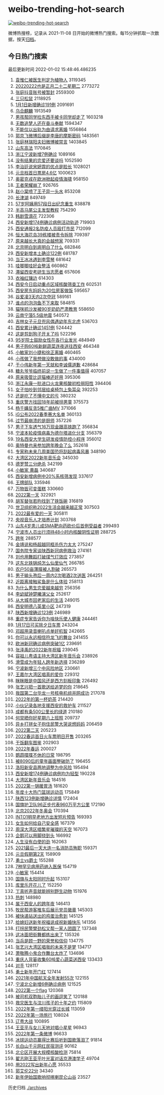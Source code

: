 # weibo-trending-hot-search

[![weibo-trending-hot-search](https://github.com/ameizi/weibo-trending-hot-search/actions/workflows/ci.yml/badge.svg)](https://github.com/ameizi/weibo-trending-hot-search/actions/workflows/ci.yml)

微博热搜榜，记录从 2021-11-08 日开始的微博热门搜索。每15分钟抓取一次数据，按天[归档](./archives)。

## 今日热门搜索

<!-- BEGIN --> 
最后更新时间 2022-01-02 15:48:46.486235 
1. [袁惟仁被医生判定为植物人](https://s.weibo.com/weibo?q=%23%E8%A2%81%E6%83%9F%E4%BB%81%E8%A2%AB%E5%8C%BB%E7%94%9F%E5%88%A4%E5%AE%9A%E4%B8%BA%E6%A4%8D%E7%89%A9%E4%BA%BA%23&Refer=top) 3119345
1. [20220222也是正月二十二星期二](https://s.weibo.com/weibo?q=%2320220222%E4%B9%9F%E6%98%AF%E6%AD%A3%E6%9C%88%E4%BA%8C%E5%8D%81%E4%BA%8C%E6%98%9F%E6%9C%9F%E4%BA%8C%23&Refer=top) 2773272
1. [张庭抖音账号被暂封](https://s.weibo.com/weibo?q=%23%E5%BC%A0%E5%BA%AD%E6%8A%96%E9%9F%B3%E8%B4%A6%E5%8F%B7%E8%A2%AB%E6%9A%82%E5%B0%81%23&Refer=top) 2559300
1. [三只松鼠](https://s.weibo.com/weibo?q=%23%E4%B8%89%E5%8F%AA%E6%9D%BE%E9%BC%A0%23&Refer=top) 2118925
1. [1月1日新增确诊191例](https://s.weibo.com/weibo?q=%231%E6%9C%881%E6%97%A5%E6%96%B0%E5%A2%9E%E7%A1%AE%E8%AF%8A191%E4%BE%8B%23&Refer=top) 2091691
1. [乌合麒麟](https://s.weibo.com/weibo?q=%E4%B9%8C%E5%90%88%E9%BA%92%E9%BA%9F&Refer=top) 1913549
1. [男孩帮同学捡东西手被卡同学却走了](https://s.weibo.com/weibo?q=%23%E7%94%B7%E5%AD%A9%E5%B8%AE%E5%90%8C%E5%AD%A6%E6%8D%A1%E4%B8%9C%E8%A5%BF%E6%89%8B%E8%A2%AB%E5%8D%A1%E5%90%8C%E5%AD%A6%E5%8D%B4%E8%B5%B0%E4%BA%86%23&Refer=top) 1603218
1. [无数追梦人还在奋斗奉献](https://s.weibo.com/weibo?q=%23%E6%97%A0%E6%95%B0%E8%BF%BD%E6%A2%A6%E4%BA%BA%E8%BF%98%E5%9C%A8%E5%A5%8B%E6%96%97%E5%A5%89%E7%8C%AE%23&Refer=top) 1594347
1. [不能仅以出轨为由请求离婚](https://s.weibo.com/weibo?q=%23%E4%B8%8D%E8%83%BD%E4%BB%85%E4%BB%A5%E5%87%BA%E8%BD%A8%E4%B8%BA%E7%94%B1%E8%AF%B7%E6%B1%82%E7%A6%BB%E5%A9%9A%23&Refer=top) 1556864
1. [郭京飞微博后缀是李唐的摩斯密码](https://s.weibo.com/weibo?q=%E9%83%AD%E4%BA%AC%E9%A3%9E%E5%BE%AE%E5%8D%9A%E5%90%8E%E7%BC%80%E6%98%AF%E6%9D%8E%E5%94%90%E7%9A%84%E6%91%A9%E6%96%AF%E5%AF%86%E7%A0%81&Refer=top) 1483561
1. [张庭林瑞阳夫妇微博被禁言](https://s.weibo.com/weibo?q=%23%E5%BC%A0%E5%BA%AD%E6%9E%97%E7%91%9E%E9%98%B3%E5%A4%AB%E5%A6%87%E5%BE%AE%E5%8D%9A%E8%A2%AB%E7%A6%81%E8%A8%80%23&Refer=top) 1403845
1. [山东高法](https://s.weibo.com/weibo?q=%E5%B1%B1%E4%B8%9C%E9%AB%98%E6%B3%95&Refer=top) 1170845
1. [浙江宁波新增7例确诊](https://s.weibo.com/weibo?q=%23%E6%B5%99%E6%B1%9F%E5%AE%81%E6%B3%A2%E6%96%B0%E5%A2%9E7%E4%BE%8B%E7%A1%AE%E8%AF%8A%23&Refer=top) 1089166
1. [没有结果的恋爱还要谈吗](https://s.weibo.com/weibo?q=%23%E6%B2%A1%E6%9C%89%E7%BB%93%E6%9E%9C%E7%9A%84%E6%81%8B%E7%88%B1%E8%BF%98%E8%A6%81%E8%B0%88%E5%90%97%23&Refer=top) 1052590
1. [李治廷说宋妍霏的优点是脸长](https://s.weibo.com/weibo?q=%23%E6%9D%8E%E6%B2%BB%E5%BB%B7%E8%AF%B4%E5%AE%8B%E5%A6%8D%E9%9C%8F%E7%9A%84%E4%BC%98%E7%82%B9%E6%98%AF%E8%84%B8%E9%95%BF%23&Refer=top) 1028021
1. [元旦档首日票房4.6亿](https://s.weibo.com/weibo?q=%23%E5%85%83%E6%97%A6%E6%A1%A3%E9%A6%96%E6%97%A5%E7%A5%A8%E6%88%BF4.6%E4%BA%BF%23&Refer=top) 1000623
1. [奥密克戎在欧洲掀起疫情海啸](https://s.weibo.com/weibo?q=%23%E5%A5%A5%E5%AF%86%E5%85%8B%E6%88%8E%E5%9C%A8%E6%AC%A7%E6%B4%B2%E6%8E%80%E8%B5%B7%E7%96%AB%E6%83%85%E6%B5%B7%E5%95%B8%23&Refer=top) 958150
1. [王者荣耀崩了](https://s.weibo.com/weibo?q=%23%E7%8E%8B%E8%80%85%E8%8D%A3%E8%80%80%E5%B4%A9%E4%BA%86%23&Refer=top) 926765
1. [赵小棠喷了王子异一头水](https://s.weibo.com/weibo?q=%23%E8%B5%B5%E5%B0%8F%E6%A3%A0%E5%96%B7%E4%BA%86%E7%8E%8B%E5%AD%90%E5%BC%82%E4%B8%80%E5%A4%B4%E6%B0%B4%23&Refer=top) 853208
1. [长津湖](https://s.weibo.com/weibo?q=%E9%95%BF%E6%B4%A5%E6%B9%96&Refer=top) 849749
1. [57岁阿姨用57段日出纪念重生](https://s.weibo.com/weibo?q=%2357%E5%B2%81%E9%98%BF%E5%A7%A8%E7%94%A857%E6%AE%B5%E6%97%A5%E5%87%BA%E7%BA%AA%E5%BF%B5%E9%87%8D%E7%94%9F%23&Refer=top) 838878
1. [半高马尾公主发型教程](https://s.weibo.com/weibo?q=%E5%8D%8A%E9%AB%98%E9%A9%AC%E5%B0%BE%E5%85%AC%E4%B8%BB%E5%8F%91%E5%9E%8B%E6%95%99%E7%A8%8B&Refer=top) 754290
1. [韩剧雪滴花](https://s.weibo.com/weibo?q=%E9%9F%A9%E5%89%A7%E9%9B%AA%E6%BB%B4%E8%8A%B1&Refer=top) 722306
1. [西安新增174例确诊病例活动轨迹](https://s.weibo.com/weibo?q=%23%E8%A5%BF%E5%AE%89%E6%96%B0%E5%A2%9E174%E4%BE%8B%E7%A1%AE%E8%AF%8A%E7%97%85%E4%BE%8B%E6%B4%BB%E5%8A%A8%E8%BD%A8%E8%BF%B9%23&Refer=top) 719903
1. [西安通报2名防疫人员殴打市民](https://s.weibo.com/weibo?q=%23%E8%A5%BF%E5%AE%89%E9%80%9A%E6%8A%A52%E5%90%8D%E9%98%B2%E7%96%AB%E4%BA%BA%E5%91%98%E6%AE%B4%E6%89%93%E5%B8%82%E6%B0%91%23&Refer=top) 712099
1. [恒大海花岛39栋楼被责令拆除](https://s.weibo.com/weibo?q=%E6%81%92%E5%A4%A7%E6%B5%B7%E8%8A%B1%E5%B2%9B39%E6%A0%8B%E6%A5%BC%E8%A2%AB%E8%B4%A3%E4%BB%A4%E6%8B%86%E9%99%A4&Refer=top) 709397
1. [原来越长大真的会越想家](https://s.weibo.com/weibo?q=%23%E5%8E%9F%E6%9D%A5%E8%B6%8A%E9%95%BF%E5%A4%A7%E7%9C%9F%E7%9A%84%E4%BC%9A%E8%B6%8A%E6%83%B3%E5%AE%B6%23&Refer=top) 709331
1. [北京明白到底明白了什么](https://s.weibo.com/weibo?q=%23%E5%8C%97%E4%BA%AC%E6%98%8E%E7%99%BD%E5%88%B0%E5%BA%95%E6%98%8E%E7%99%BD%E4%BA%86%E4%BB%80%E4%B9%88%23&Refer=top) 682846
1. [西安新增本土确诊122例](https://s.weibo.com/weibo?q=%23%E8%A5%BF%E5%AE%89%E6%96%B0%E5%A2%9E%E6%9C%AC%E5%9C%9F%E7%A1%AE%E8%AF%8A122%E4%BE%8B%23&Refer=top) 681787
1. [当王冰冰遇到李雪琴](https://s.weibo.com/weibo?q=%23%E5%BD%93%E7%8E%8B%E5%86%B0%E5%86%B0%E9%81%87%E5%88%B0%E6%9D%8E%E9%9B%AA%E7%90%B4%23&Refer=top) 681642
1. [哇唧唧哇好会整活](https://s.weibo.com/weibo?q=%23%E5%93%87%E5%94%A7%E5%94%A7%E5%93%87%E5%A5%BD%E4%BC%9A%E6%95%B4%E6%B4%BB%23&Refer=top) 660862
1. [滞留西安考研生当志愿者](https://s.weibo.com/weibo?q=%23%E6%BB%9E%E7%95%99%E8%A5%BF%E5%AE%89%E8%80%83%E7%A0%94%E7%94%9F%E5%BD%93%E5%BF%97%E6%84%BF%E8%80%85%23&Refer=top) 657606
1. [衣袖红镶边](https://s.weibo.com/weibo?q=%E8%A1%A3%E8%A2%96%E7%BA%A2%E9%95%B6%E8%BE%B9&Refer=top) 614303
1. [西安今日启动重点区域核酸筛查工作](https://s.weibo.com/weibo?q=%23%E8%A5%BF%E5%AE%89%E4%BB%8A%E6%97%A5%E5%90%AF%E5%8A%A8%E9%87%8D%E7%82%B9%E5%8C%BA%E5%9F%9F%E6%A0%B8%E9%85%B8%E7%AD%9B%E6%9F%A5%E5%B7%A5%E4%BD%9C%23&Refer=top) 602531
1. [西安房东妈妈为20位房客做饭](https://s.weibo.com/weibo?q=%23%E8%A5%BF%E5%AE%89%E6%88%BF%E4%B8%9C%E5%A6%88%E5%A6%88%E4%B8%BA20%E4%BD%8D%E6%88%BF%E5%AE%A2%E5%81%9A%E9%A5%AD%23&Refer=top) 595657
1. [谷爱凌3天内2次夺冠](https://s.weibo.com/weibo?q=%23%E8%B0%B7%E7%88%B1%E5%87%8C3%E5%A4%A9%E5%86%852%E6%AC%A1%E5%A4%BA%E5%86%A0%23&Refer=top) 589161
1. [谁点的泡泡鱼不下来取](https://s.weibo.com/weibo?q=%E8%B0%81%E7%82%B9%E7%9A%84%E6%B3%A1%E6%B3%A1%E9%B1%BC%E4%B8%8D%E4%B8%8B%E6%9D%A5%E5%8F%96&Refer=top) 584815
1. [猫咪抓沙发被90岁奶奶严肃教育](https://s.weibo.com/weibo?q=%23%E7%8C%AB%E5%92%AA%E6%8A%93%E6%B2%99%E5%8F%91%E8%A2%AB90%E5%B2%81%E5%A5%B6%E5%A5%B6%E4%B8%A5%E8%82%83%E6%95%99%E8%82%B2%23&Refer=top) 558650
1. [云南宁蒗5.5级地震](https://s.weibo.com/weibo?q=%23%E4%BA%91%E5%8D%97%E5%AE%81%E8%92%975.5%E7%BA%A7%E5%9C%B0%E9%9C%87%23&Refer=top) 540572
1. [吉林女子元旦兜风偶遇幼年东北虎](https://s.weibo.com/weibo?q=%23%E5%90%89%E6%9E%97%E5%A5%B3%E5%AD%90%E5%85%83%E6%97%A6%E5%85%9C%E9%A3%8E%E5%81%B6%E9%81%87%E5%B9%BC%E5%B9%B4%E4%B8%9C%E5%8C%97%E8%99%8E%23&Refer=top) 536703
1. [西安累计确诊1451例](https://s.weibo.com/weibo?q=%23%E8%A5%BF%E5%AE%89%E7%B4%AF%E8%AE%A1%E7%A1%AE%E8%AF%8A1451%E4%BE%8B%23&Refer=top) 524442
1. [这是剪到狗子开关了吗](https://s.weibo.com/weibo?q=%23%E8%BF%99%E6%98%AF%E5%89%AA%E5%88%B0%E7%8B%97%E5%AD%90%E5%BC%80%E5%85%B3%E4%BA%86%E5%90%97%23&Refer=top) 522296
1. [95岁院士鼓励女性在各行业发光](https://s.weibo.com/weibo?q=%2395%E5%B2%81%E9%99%A2%E5%A3%AB%E9%BC%93%E5%8A%B1%E5%A5%B3%E6%80%A7%E5%9C%A8%E5%90%84%E8%A1%8C%E4%B8%9A%E5%8F%91%E5%85%89%23&Refer=top) 484949
1. [男子购60吨新鲜蔬菜连夜送往西安](https://s.weibo.com/weibo?q=%23%E7%94%B7%E5%AD%90%E8%B4%AD60%E5%90%A8%E6%96%B0%E9%B2%9C%E8%94%AC%E8%8F%9C%E8%BF%9E%E5%A4%9C%E9%80%81%E5%BE%80%E8%A5%BF%E5%AE%89%23&Refer=top) 464348
1. [小敏家刘小捷和徐正离婚](https://s.weibo.com/weibo?q=%23%E5%B0%8F%E6%95%8F%E5%AE%B6%E5%88%98%E5%B0%8F%E6%8D%B7%E5%92%8C%E5%BE%90%E6%AD%A3%E7%A6%BB%E5%A9%9A%23&Refer=top) 460465
1. [小孩做了我想做没敢做的事](https://s.weibo.com/weibo?q=%23%E5%B0%8F%E5%AD%A9%E5%81%9A%E4%BA%86%E6%88%91%E6%83%B3%E5%81%9A%E6%B2%A1%E6%95%A2%E5%81%9A%E7%9A%84%E4%BA%8B%23&Refer=top) 434000
1. [于小伟新年第一天就和李诚儒道歉](https://s.weibo.com/weibo?q=%23%E4%BA%8E%E5%B0%8F%E4%BC%9F%E6%96%B0%E5%B9%B4%E7%AC%AC%E4%B8%80%E5%A4%A9%E5%B0%B1%E5%92%8C%E6%9D%8E%E8%AF%9A%E5%84%92%E9%81%93%E6%AD%89%23&Refer=top) 428684
1. [糖丸爷爷临终前说一生做了一件事值得](https://s.weibo.com/weibo?q=%23%E7%B3%96%E4%B8%B8%E7%88%B7%E7%88%B7%E4%B8%B4%E7%BB%88%E5%89%8D%E8%AF%B4%E4%B8%80%E7%94%9F%E5%81%9A%E4%BA%86%E4%B8%80%E4%BB%B6%E4%BA%8B%E5%80%BC%E5%BE%97%23&Refer=top) 407057
1. [原来吸管比逗猫棒还好用](https://s.weibo.com/weibo?q=%23%E5%8E%9F%E6%9D%A5%E5%90%B8%E7%AE%A1%E6%AF%94%E9%80%97%E7%8C%AB%E6%A3%92%E8%BF%98%E5%A5%BD%E7%94%A8%23&Refer=top) 395306
1. [浙江永康一批进口火龙果核酸初检弱阳性](https://s.weibo.com/weibo?q=%23%E6%B5%99%E6%B1%9F%E6%B0%B8%E5%BA%B7%E4%B8%80%E6%89%B9%E8%BF%9B%E5%8F%A3%E7%81%AB%E9%BE%99%E6%9E%9C%E6%A0%B8%E9%85%B8%E5%88%9D%E6%A3%80%E5%BC%B1%E9%98%B3%E6%80%A7%23&Refer=top) 394406
1. [女子怕吵到邻居给桌椅包上兔耳朵](https://s.weibo.com/weibo?q=%23%E5%A5%B3%E5%AD%90%E6%80%95%E5%90%B5%E5%88%B0%E9%82%BB%E5%B1%85%E7%BB%99%E6%A1%8C%E6%A4%85%E5%8C%85%E4%B8%8A%E5%85%94%E8%80%B3%E6%9C%B5%23&Refer=top) 392253
1. [还是吃了不懂中文的亏](https://s.weibo.com/weibo?q=%23%E8%BF%98%E6%98%AF%E5%90%83%E4%BA%86%E4%B8%8D%E6%87%82%E4%B8%AD%E6%96%87%E7%9A%84%E4%BA%8F%23&Refer=top) 380232
1. [重庆警方找回18年前被拐男童](https://s.weibo.com/weibo?q=%23%E9%87%8D%E5%BA%86%E8%AD%A6%E6%96%B9%E6%89%BE%E5%9B%9E18%E5%B9%B4%E5%89%8D%E8%A2%AB%E6%8B%90%E7%94%B7%E7%AB%A5%23&Refer=top) 375573
1. [杨千嬅反贪5推广曲MV](https://s.weibo.com/weibo?q=%23%E6%9D%A8%E5%8D%83%E5%AC%85%E5%8F%8D%E8%B4%AA5%E6%8E%A8%E5%B9%BF%E6%9B%B2MV%23&Refer=top) 371066
1. [iG公布2022春季赛大名单](https://s.weibo.com/weibo?q=%23iG%E5%85%AC%E5%B8%832022%E6%98%A5%E5%AD%A3%E8%B5%9B%E5%A4%A7%E5%90%8D%E5%8D%95%23&Refer=top) 360133
1. [过节最崩溃的是厨师](https://s.weibo.com/weibo?q=%23%E8%BF%87%E8%8A%82%E6%9C%80%E5%B4%A9%E6%BA%83%E7%9A%84%E6%98%AF%E5%8E%A8%E5%B8%88%23&Refer=top) 357226
1. [男子下车透气16万现金跟高铁跑了](https://s.weibo.com/weibo?q=%23%E7%94%B7%E5%AD%90%E4%B8%8B%E8%BD%A6%E9%80%8F%E6%B0%9416%E4%B8%87%E7%8E%B0%E9%87%91%E8%B7%9F%E9%AB%98%E9%93%81%E8%B7%91%E4%BA%86%23&Refer=top) 356834
1. [宁波本轮疫情病毒为德尔塔进化分支](https://s.weibo.com/weibo?q=%23%E5%AE%81%E6%B3%A2%E6%9C%AC%E8%BD%AE%E7%96%AB%E6%83%85%E7%97%85%E6%AF%92%E4%B8%BA%E5%BE%B7%E5%B0%94%E5%A1%94%E8%BF%9B%E5%8C%96%E5%88%86%E6%94%AF%23&Refer=top) 356379
1. [19名西安大学生研发疫情防控小程序](https://s.weibo.com/weibo?q=%2319%E5%90%8D%E8%A5%BF%E5%AE%89%E5%A4%A7%E5%AD%A6%E7%94%9F%E7%A0%94%E5%8F%91%E7%96%AB%E6%83%85%E9%98%B2%E6%8E%A7%E5%B0%8F%E7%A8%8B%E5%BA%8F%23&Refer=top) 356012
1. [奥特曼也来参加跨年晚会了么](https://s.weibo.com/weibo?q=%23%E5%A5%A5%E7%89%B9%E6%9B%BC%E4%B9%9F%E6%9D%A5%E5%8F%82%E5%8A%A0%E8%B7%A8%E5%B9%B4%E6%99%9A%E4%BC%9A%E4%BA%86%E4%B9%88%23&Refer=top) 352618
1. [专家称未来几周美国恐将刮起病毒风暴](https://s.weibo.com/weibo?q=%23%E4%B8%93%E5%AE%B6%E7%A7%B0%E6%9C%AA%E6%9D%A5%E5%87%A0%E5%91%A8%E7%BE%8E%E5%9B%BD%E6%81%90%E5%B0%86%E5%88%AE%E8%B5%B7%E7%97%85%E6%AF%92%E9%A3%8E%E6%9A%B4%23&Refer=top) 348190
1. [大湾区2022新年音乐会](https://s.weibo.com/weibo?q=%E5%A4%A7%E6%B9%BE%E5%8C%BA2022%E6%96%B0%E5%B9%B4%E9%9F%B3%E4%B9%90%E4%BC%9A&Refer=top) 345030
1. [德罗赞三分绝杀](https://s.weibo.com/weibo?q=%23%E5%BE%B7%E7%BD%97%E8%B5%9E%E4%B8%89%E5%88%86%E7%BB%9D%E6%9D%80%23&Refer=top) 342199
1. [小敏家 黄磊](https://s.weibo.com/weibo?q=%E5%B0%8F%E6%95%8F%E5%AE%B6%20%E9%BB%84%E7%A3%8A&Refer=top) 340687
1. [西安新增病例中20%系核筛发现](https://s.weibo.com/weibo?q=%23%E8%A5%BF%E5%AE%89%E6%96%B0%E5%A2%9E%E7%97%85%E4%BE%8B%E4%B8%AD20%25%E7%B3%BB%E6%A0%B8%E7%AD%9B%E5%8F%91%E7%8E%B0%23&Refer=top) 337617
1. [王牌部队](https://s.weibo.com/weibo?q=%E7%8E%8B%E7%89%8C%E9%83%A8%E9%98%9F&Refer=top) 335946
1. [万物皆可变蛋糕](https://s.weibo.com/weibo?q=%23%E4%B8%87%E7%89%A9%E7%9A%86%E5%8F%AF%E5%8F%98%E8%9B%8B%E7%B3%95%23&Refer=top) 330660
1. [2022第一天](https://s.weibo.com/weibo?q=%232022%E7%AC%AC%E4%B8%80%E5%A4%A9%23&Refer=top) 322921
1. [胡军替张若昀找到了铁饭碗](https://s.weibo.com/weibo?q=%23%E8%83%A1%E5%86%9B%E6%9B%BF%E5%BC%A0%E8%8B%A5%E6%98%80%E6%89%BE%E5%88%B0%E4%BA%86%E9%93%81%E9%A5%AD%E7%A2%97%23&Refer=top) 316819
1. [世卫组织称2022生活会越来越正常](https://s.weibo.com/weibo?q=%23%E4%B8%96%E5%8D%AB%E7%BB%84%E7%BB%87%E7%A7%B02022%E7%94%9F%E6%B4%BB%E4%BC%9A%E8%B6%8A%E6%9D%A5%E8%B6%8A%E6%AD%A3%E5%B8%B8%23&Refer=top) 307503
1. [2022最有爱的一天](https://s.weibo.com/weibo?q=%232022%E6%9C%80%E6%9C%89%E7%88%B1%E7%9A%84%E4%B8%80%E5%A4%A9%23&Refer=top) 305811
1. [央视音乐人才培养计划](https://s.weibo.com/weibo?q=%23%E5%A4%AE%E8%A7%86%E9%9F%B3%E4%B9%90%E4%BA%BA%E6%89%8D%E5%9F%B9%E5%85%BB%E8%AE%A1%E5%88%92%23&Refer=top) 303768
1. [山东4岁患儿成SMA靶向药砍价后首例受益者](https://s.weibo.com/weibo?q=%23%E5%B1%B1%E4%B8%9C4%E5%B2%81%E6%82%A3%E5%84%BF%E6%88%90SMA%E9%9D%B6%E5%90%91%E8%8D%AF%E7%A0%8D%E4%BB%B7%E5%90%8E%E9%A6%96%E4%BE%8B%E5%8F%97%E7%9B%8A%E8%80%85%23&Refer=top) 299493
1. [宁波市人员出行须持48小时内核酸阴性证明](https://s.weibo.com/weibo?q=%E5%AE%81%E6%B3%A2%E5%B8%82%E4%BA%BA%E5%91%98%E5%87%BA%E8%A1%8C%E9%A1%BB%E6%8C%8148%E5%B0%8F%E6%97%B6%E5%86%85%E6%A0%B8%E9%85%B8%E9%98%B4%E6%80%A7%E8%AF%81%E6%98%8E&Refer=top) 288725
1. [跨年](https://s.weibo.com/weibo?q=%E8%B7%A8%E5%B9%B4&Refer=top) 288577
1. [金靖说和杨超越同框杀伤力太大](https://s.weibo.com/weibo?q=%23%E9%87%91%E9%9D%96%E8%AF%B4%E5%92%8C%E6%9D%A8%E8%B6%85%E8%B6%8A%E5%90%8C%E6%A1%86%E6%9D%80%E4%BC%A4%E5%8A%9B%E5%A4%AA%E5%A4%A7%23&Refer=top) 275247
1. [国务院专家谈陕西新冠病例救治](https://s.weibo.com/weibo?q=%23%E5%9B%BD%E5%8A%A1%E9%99%A2%E4%B8%93%E5%AE%B6%E8%B0%88%E9%99%95%E8%A5%BF%E6%96%B0%E5%86%A0%E7%97%85%E4%BE%8B%E6%95%91%E6%B2%BB%23&Refer=top) 274161
1. [刘也用舞蹈打破煤气灯效应](https://s.weibo.com/weibo?q=%23%E5%88%98%E4%B9%9F%E7%94%A8%E8%88%9E%E8%B9%88%E6%89%93%E7%A0%B4%E7%85%A4%E6%B0%94%E7%81%AF%E6%95%88%E5%BA%94%23&Refer=top) 273857
1. [这东北铁锅炖怎么仙里仙气](https://s.weibo.com/weibo?q=%23%E8%BF%99%E4%B8%9C%E5%8C%97%E9%93%81%E9%94%85%E7%82%96%E6%80%8E%E4%B9%88%E4%BB%99%E9%87%8C%E4%BB%99%E6%B0%94%23&Refer=top) 266785
1. [农户50亩薄膜被人割破](https://s.weibo.com/weibo?q=%23%E5%86%9C%E6%88%B750%E4%BA%A9%E8%96%84%E8%86%9C%E8%A2%AB%E4%BA%BA%E5%89%B2%E7%A0%B4%23&Refer=top) 265573
1. [男子输头孢后一周内2次喝酒2次送医](https://s.weibo.com/weibo?q=%23%E7%94%B7%E5%AD%90%E8%BE%93%E5%A4%B4%E5%AD%A2%E5%90%8E%E4%B8%80%E5%91%A8%E5%86%852%E6%AC%A1%E5%96%9D%E9%85%922%E6%AC%A1%E9%80%81%E5%8C%BB%23&Refer=top) 264251
1. [近距离接触鲨鱼是什么体验](https://s.weibo.com/weibo?q=%23%E8%BF%91%E8%B7%9D%E7%A6%BB%E6%8E%A5%E8%A7%A6%E9%B2%A8%E9%B1%BC%E6%98%AF%E4%BB%80%E4%B9%88%E4%BD%93%E9%AA%8C%23&Refer=top) 258113
1. [为什么男生恋爱越来越穷](https://s.weibo.com/weibo?q=%23%E4%B8%BA%E4%BB%80%E4%B9%88%E7%94%B7%E7%94%9F%E6%81%8B%E7%88%B1%E8%B6%8A%E6%9D%A5%E8%B6%8A%E7%A9%B7%23&Refer=top) 256356
1. [李幼斌钟楚曦演父女](https://s.weibo.com/weibo?q=%23%E6%9D%8E%E5%B9%BC%E6%96%8C%E9%92%9F%E6%A5%9A%E6%9B%A6%E6%BC%94%E7%88%B6%E5%A5%B3%23&Refer=top) 252617
1. [从大城市回老家后的生活](https://s.weibo.com/weibo?q=%23%E4%BB%8E%E5%A4%A7%E5%9F%8E%E5%B8%82%E5%9B%9E%E8%80%81%E5%AE%B6%E5%90%8E%E7%9A%84%E7%94%9F%E6%B4%BB%23&Refer=top) 249015
1. [西安明德八英里小区](https://s.weibo.com/weibo?q=%E8%A5%BF%E5%AE%89%E6%98%8E%E5%BE%B7%E5%85%AB%E8%8B%B1%E9%87%8C%E5%B0%8F%E5%8C%BA&Refer=top) 247319
1. [陕西新增确诊123例](https://s.weibo.com/weibo?q=%23%E9%99%95%E8%A5%BF%E6%96%B0%E5%A2%9E%E7%A1%AE%E8%AF%8A123%E4%BE%8B%23&Refer=top) 246989
1. [重症专家告诉你为啥快乐使人健康](https://s.weibo.com/weibo?q=%23%E9%87%8D%E7%97%87%E4%B8%93%E5%AE%B6%E5%91%8A%E8%AF%89%E4%BD%A0%E4%B8%BA%E5%95%A5%E5%BF%AB%E4%B9%90%E4%BD%BF%E4%BA%BA%E5%81%A5%E5%BA%B7%23&Refer=top) 244461
1. [1月17日可买除夕日车票](https://s.weibo.com/weibo?q=%231%E6%9C%8817%E6%97%A5%E5%8F%AF%E4%B9%B0%E9%99%A4%E5%A4%95%E6%97%A5%E8%BD%A6%E7%A5%A8%23&Refer=top) 243204
1. [邓超用录音喇叭点单好机智](https://s.weibo.com/weibo?q=%23%E9%82%93%E8%B6%85%E7%94%A8%E5%BD%95%E9%9F%B3%E5%96%87%E5%8F%AD%E7%82%B9%E5%8D%95%E5%A5%BD%E6%9C%BA%E6%99%BA%23&Refer=top) 242665
1. [你可以永远相信符龙飞的舞台](https://s.weibo.com/weibo?q=%23%E4%BD%A0%E5%8F%AF%E4%BB%A5%E6%B0%B8%E8%BF%9C%E7%9B%B8%E4%BF%A1%E7%AC%A6%E9%BE%99%E9%A3%9E%E7%9A%84%E8%88%9E%E5%8F%B0%23&Refer=top) 241455
1. [欧洲新冠确诊病例突破1亿](https://s.weibo.com/weibo?q=%23%E6%AC%A7%E6%B4%B2%E6%96%B0%E5%86%A0%E7%A1%AE%E8%AF%8A%E7%97%85%E4%BE%8B%E7%AA%81%E7%A0%B41%E4%BA%BF%23&Refer=top) 239691
1. [张泽禹的2022新年祝福](https://s.weibo.com/weibo?q=%E5%BC%A0%E6%B3%BD%E7%A6%B9%E7%9A%842022%E6%96%B0%E5%B9%B4%E7%A5%9D%E7%A6%8F&Refer=top) 239045
1. [容祖儿粤语主持大湾区新年音乐会](https://s.weibo.com/weibo?q=%23%E5%AE%B9%E7%A5%96%E5%84%BF%E7%B2%A4%E8%AF%AD%E4%B8%BB%E6%8C%81%E5%A4%A7%E6%B9%BE%E5%8C%BA%E6%96%B0%E5%B9%B4%E9%9F%B3%E4%B9%90%E4%BC%9A%23&Refer=top) 238926
1. [滑雪成为年轻人跨年新选择](https://s.weibo.com/weibo?q=%23%E6%BB%91%E9%9B%AA%E6%88%90%E4%B8%BA%E5%B9%B4%E8%BD%BB%E4%BA%BA%E8%B7%A8%E5%B9%B4%E6%96%B0%E9%80%89%E6%8B%A9%23&Refer=top) 236289
1. [宁波新增三个中风险地区](https://s.weibo.com/weibo?q=%23%E5%AE%81%E6%B3%A2%E6%96%B0%E5%A2%9E%E4%B8%89%E4%B8%AA%E4%B8%AD%E9%A3%8E%E9%99%A9%E5%9C%B0%E5%8C%BA%23&Refer=top) 230661
1. [王嘉尔大湾区唱真的爱你](https://s.weibo.com/weibo?q=%23%E7%8E%8B%E5%98%89%E5%B0%94%E5%A4%A7%E6%B9%BE%E5%8C%BA%E5%94%B1%E7%9C%9F%E7%9A%84%E7%88%B1%E4%BD%A0%23&Refer=top) 229312
1. [眯眯眼是中国风还是西方刻板印象](https://s.weibo.com/weibo?q=%23%E7%9C%AF%E7%9C%AF%E7%9C%BC%E6%98%AF%E4%B8%AD%E5%9B%BD%E9%A3%8E%E8%BF%98%E6%98%AF%E8%A5%BF%E6%96%B9%E5%88%BB%E6%9D%BF%E5%8D%B0%E8%B1%A1%23&Refer=top) 226492
1. [张艺兴把一首歌送给追梦的你](https://s.weibo.com/weibo?q=%23%E5%BC%A0%E8%89%BA%E5%85%B4%E6%8A%8A%E4%B8%80%E9%A6%96%E6%AD%8C%E9%80%81%E7%BB%99%E8%BF%BD%E6%A2%A6%E7%9A%84%E4%BD%A0%23&Refer=top) 218645
1. [我国第二台华龙一号核电机组并网成功](https://s.weibo.com/weibo?q=%23%E6%88%91%E5%9B%BD%E7%AC%AC%E4%BA%8C%E5%8F%B0%E5%8D%8E%E9%BE%99%E4%B8%80%E5%8F%B7%E6%A0%B8%E7%94%B5%E6%9C%BA%E7%BB%84%E5%B9%B6%E7%BD%91%E6%88%90%E5%8A%9F%23&Refer=top) 217078
1. [2022年的第一杯奶茶](https://s.weibo.com/weibo?q=%232022%E5%B9%B4%E7%9A%84%E7%AC%AC%E4%B8%80%E6%9D%AF%E5%A5%B6%E8%8C%B6%23&Refer=top) 214420
1. [小伙记录各地支援西安的救护车](https://s.weibo.com/weibo?q=%23%E5%B0%8F%E4%BC%99%E8%AE%B0%E5%BD%95%E5%90%84%E5%9C%B0%E6%94%AF%E6%8F%B4%E8%A5%BF%E5%AE%89%E7%9A%84%E6%95%91%E6%8A%A4%E8%BD%A6%23&Refer=top) 211527
1. [成都有条500公里长的绿道](https://s.weibo.com/weibo?q=%23%E6%88%90%E9%83%BD%E6%9C%89%E6%9D%A1500%E5%85%AC%E9%87%8C%E9%95%BF%E7%9A%84%E7%BB%BF%E9%81%93%23&Refer=top) 210180
1. [何炅晒你好星期六上班照](https://s.weibo.com/weibo?q=%23%E4%BD%95%E7%82%85%E6%99%92%E4%BD%A0%E5%A5%BD%E6%98%9F%E6%9C%9F%E5%85%AD%E4%B8%8A%E7%8F%AD%E7%85%A7%23&Refer=top) 209737
1. [异乡打拼女子抱住民警大哭说想妈妈](https://s.weibo.com/weibo?q=%23%E5%BC%82%E4%B9%A1%E6%89%93%E6%8B%BC%E5%A5%B3%E5%AD%90%E6%8A%B1%E4%BD%8F%E6%B0%91%E8%AD%A6%E5%A4%A7%E5%93%AD%E8%AF%B4%E6%83%B3%E5%A6%88%E5%A6%88%23&Refer=top) 206459
1. [2022第二天](https://s.weibo.com/weibo?q=%232022%E7%AC%AC%E4%BA%8C%E5%A4%A9%23&Refer=top) 205223
1. [2022春运首日火车票明日开售](https://s.weibo.com/weibo?q=%232022%E6%98%A5%E8%BF%90%E9%A6%96%E6%97%A5%E7%81%AB%E8%BD%A6%E7%A5%A8%E6%98%8E%E6%97%A5%E5%BC%80%E5%94%AE%23&Refer=top) 203265
1. [干饭翻车图鉴](https://s.weibo.com/weibo?q=%23%E5%B9%B2%E9%A5%AD%E7%BF%BB%E8%BD%A6%E5%9B%BE%E9%89%B4%23&Refer=top) 202903
1. [2022年春运](https://s.weibo.com/weibo?q=2022%E5%B9%B4%E6%98%A5%E8%BF%90&Refer=top) 200027
1. [鹦鹉喋喋不休的日常](https://s.weibo.com/weibo?q=%E9%B9%A6%E9%B9%89%E5%96%8B%E5%96%8B%E4%B8%8D%E4%BC%91%E7%9A%84%E6%97%A5%E5%B8%B8&Refer=top) 198795
1. [被8090后的童年画面整破防了](https://s.weibo.com/weibo?q=%23%E8%A2%AB8090%E5%90%8E%E7%9A%84%E7%AB%A5%E5%B9%B4%E7%94%BB%E9%9D%A2%E6%95%B4%E7%A0%B4%E9%98%B2%E4%BA%86%23&Refer=top) 196455
1. [洛阳新安县两地调整为中风险](https://s.weibo.com/weibo?q=%23%E6%B4%9B%E9%98%B3%E6%96%B0%E5%AE%89%E5%8E%BF%E4%B8%A4%E5%9C%B0%E8%B0%83%E6%95%B4%E4%B8%BA%E4%B8%AD%E9%A3%8E%E9%99%A9%23&Refer=top) 195494
1. [西安新增174例确诊病例均为轻型](https://s.weibo.com/weibo?q=%23%E8%A5%BF%E5%AE%89%E6%96%B0%E5%A2%9E174%E4%BE%8B%E7%A1%AE%E8%AF%8A%E7%97%85%E4%BE%8B%E5%9D%87%E4%B8%BA%E8%BD%BB%E5%9E%8B%23&Refer=top) 190228
1. [大湾区新年音乐会](https://s.weibo.com/weibo?q=%E5%A4%A7%E6%B9%BE%E5%8C%BA%E6%96%B0%E5%B9%B4%E9%9F%B3%E4%B9%90%E4%BC%9A&Refer=top) 184516
1. [2022第一锅暖胃汤](https://s.weibo.com/weibo?q=%232022%E7%AC%AC%E4%B8%80%E9%94%85%E6%9A%96%E8%83%83%E6%B1%A4%23&Refer=top) 181620
1. [年度十大热门篮球运动员](https://s.weibo.com/weibo?q=%23%E5%B9%B4%E5%BA%A6%E5%8D%81%E5%A4%A7%E7%83%AD%E9%97%A8%E7%AF%AE%E7%90%83%E8%BF%90%E5%8A%A8%E5%91%98%23&Refer=top) 175849
1. [陕西123例新增确诊详情](https://s.weibo.com/weibo?q=%23%E9%99%95%E8%A5%BF123%E4%BE%8B%E6%96%B0%E5%A2%9E%E7%A1%AE%E8%AF%8A%E8%AF%A6%E6%83%85%23&Refer=top) 172404
1. [国旗护卫队96正步代表960万平方公里](https://s.weibo.com/weibo?q=%E5%9B%BD%E6%97%97%E6%8A%A4%E5%8D%AB%E9%98%9F96%E6%AD%A3%E6%AD%A5%E4%BB%A3%E8%A1%A8960%E4%B8%87%E5%B9%B3%E6%96%B9%E5%85%AC%E9%87%8C&Refer=top) 172190
1. [北京2022年冬奥会](https://s.weibo.com/weibo?q=%23%E5%8C%97%E4%BA%AC2022%E5%B9%B4%E5%86%AC%E5%A5%A5%E4%BC%9A%23&Refer=top) 170394
1. [INTO1明早老地方出发短片预告](https://s.weibo.com/weibo?q=%23INTO1%E6%98%8E%E6%97%A9%E8%80%81%E5%9C%B0%E6%96%B9%E5%87%BA%E5%8F%91%E7%9F%AD%E7%89%87%E9%A2%84%E5%91%8A%23&Refer=top) 169393
1. [女生如何给自己安全感](https://s.weibo.com/weibo?q=%23%E5%A5%B3%E7%94%9F%E5%A6%82%E4%BD%95%E7%BB%99%E8%87%AA%E5%B7%B1%E5%AE%89%E5%85%A8%E6%84%9F%23&Refer=top) 167379
1. [周深大湾区唱繁星璀璨的天空](https://s.weibo.com/weibo?q=%E5%91%A8%E6%B7%B1%E5%A4%A7%E6%B9%BE%E5%8C%BA%E5%94%B1%E7%B9%81%E6%98%9F%E7%92%80%E7%92%A8%E7%9A%84%E5%A4%A9%E7%A9%BA&Refer=top) 167073
1. [企鹅可以用脚挠到头](https://s.weibo.com/weibo?q=%23%E4%BC%81%E9%B9%85%E5%8F%AF%E4%BB%A5%E7%94%A8%E8%84%9A%E6%8C%A0%E5%88%B0%E5%A4%B4%23&Refer=top) 166992
1. [人生没有白使的劲](https://s.weibo.com/weibo?q=%23%E4%BA%BA%E7%94%9F%E6%B2%A1%E6%9C%89%E7%99%BD%E4%BD%BF%E7%9A%84%E5%8A%B2%23&Refer=top) 162063
1. [2021最后一天大连一名消防员殉职](https://s.weibo.com/weibo?q=%232021%E6%9C%80%E5%90%8E%E4%B8%80%E5%A4%A9%E5%A4%A7%E8%BF%9E%E4%B8%80%E5%90%8D%E6%B6%88%E9%98%B2%E5%91%98%E6%AE%89%E8%81%8C%23&Refer=top) 159371
1. [元旦假期第2天](https://s.weibo.com/weibo?q=%23%E5%85%83%E6%97%A6%E5%81%87%E6%9C%9F%E7%AC%AC2%E5%A4%A9%23&Refer=top) 158909
1. [勇士vs爵士](https://s.weibo.com/weibo?q=%23%E5%8B%87%E5%A3%ABvs%E7%88%B5%E5%A3%AB%23&Refer=top) 155288
1. [7种罕见病用药纳入医保](https://s.weibo.com/weibo?q=%237%E7%A7%8D%E7%BD%95%E8%A7%81%E7%97%85%E7%94%A8%E8%8D%AF%E7%BA%B3%E5%85%A5%E5%8C%BB%E4%BF%9D%23&Refer=top) 154719
1. [小敏家](https://s.weibo.com/weibo?q=%E5%B0%8F%E6%95%8F%E5%AE%B6&Refer=top) 154414
1. [国旗与太阳同时升起](https://s.weibo.com/weibo?q=%23%E5%9B%BD%E6%97%97%E4%B8%8E%E5%A4%AA%E9%98%B3%E5%90%8C%E6%97%B6%E5%8D%87%E8%B5%B7%23&Refer=top) 153107
1. [库里乐开花儿了](https://s.weibo.com/weibo?q=%23%E5%BA%93%E9%87%8C%E4%B9%90%E5%BC%80%E8%8A%B1%E5%84%BF%E4%BA%86%23&Refer=top) 152250
1. [丁真听声音就能辨别野生动物](https://s.weibo.com/weibo?q=%23%E4%B8%81%E7%9C%9F%E5%90%AC%E5%A3%B0%E9%9F%B3%E5%B0%B1%E8%83%BD%E8%BE%A8%E5%88%AB%E9%87%8E%E7%94%9F%E5%8A%A8%E7%89%A9%23&Refer=top) 151976
1. [热刺](https://s.weibo.com/weibo?q=%E7%83%AD%E5%88%BA&Refer=top) 148980
1. [属于西安人的跨年夜](https://s.weibo.com/weibo?q=%23%E5%B1%9E%E4%BA%8E%E8%A5%BF%E5%AE%89%E4%BA%BA%E7%9A%84%E8%B7%A8%E5%B9%B4%E5%A4%9C%23&Refer=top) 146413
1. [牧民帮游客推车后展示党员徽章](https://s.weibo.com/weibo?q=%23%E7%89%A7%E6%B0%91%E5%B8%AE%E6%B8%B8%E5%AE%A2%E6%8E%A8%E8%BD%A6%E5%90%8E%E5%B1%95%E7%A4%BA%E5%85%9A%E5%91%98%E5%BE%BD%E7%AB%A0%23&Refer=top) 145303
1. [被快递站送出的鸡蛋治愈到](https://s.weibo.com/weibo?q=%23%E8%A2%AB%E5%BF%AB%E9%80%92%E7%AB%99%E9%80%81%E5%87%BA%E7%9A%84%E9%B8%A1%E8%9B%8B%E6%B2%BB%E6%84%88%E5%88%B0%23&Refer=top) 145125
1. [给媳妇送新年祝福说成祝新婚快乐](https://s.weibo.com/weibo?q=%23%E7%BB%99%E5%AA%B3%E5%A6%87%E9%80%81%E6%96%B0%E5%B9%B4%E7%A5%9D%E7%A6%8F%E8%AF%B4%E6%88%90%E7%A5%9D%E6%96%B0%E5%A9%9A%E5%BF%AB%E4%B9%90%23&Refer=top) 141356
1. [打拐民警樊劲松又帮一家人团圆了](https://s.weibo.com/weibo?q=%23%E6%89%93%E6%8B%90%E6%B0%91%E8%AD%A6%E6%A8%8A%E5%8A%B2%E6%9D%BE%E5%8F%88%E5%B8%AE%E4%B8%80%E5%AE%B6%E4%BA%BA%E5%9B%A2%E5%9C%86%E4%BA%86%23&Refer=top) 137348
1. [这冰面把街舞都练出来了](https://s.weibo.com/weibo?q=%23%E8%BF%99%E5%86%B0%E9%9D%A2%E6%8A%8A%E8%A1%97%E8%88%9E%E9%83%BD%E7%BB%83%E5%87%BA%E6%9D%A5%E4%BA%86%23&Refer=top) 135326
1. [当兵是顾一野的荣誉和信仰](https://s.weibo.com/weibo?q=%23%E5%BD%93%E5%85%B5%E6%98%AF%E9%A1%BE%E4%B8%80%E9%87%8E%E7%9A%84%E8%8D%A3%E8%AA%89%E5%92%8C%E4%BF%A1%E4%BB%B0%23&Refer=top) 134775
1. [张艺兴大湾区唱我的未来不是梦](https://s.weibo.com/weibo?q=%23%E5%BC%A0%E8%89%BA%E5%85%B4%E5%A4%A7%E6%B9%BE%E5%8C%BA%E5%94%B1%E6%88%91%E7%9A%84%E6%9C%AA%E6%9D%A5%E4%B8%8D%E6%98%AF%E6%A2%A6%23&Refer=top) 134717
1. [萧敬腾小鬼合作舞台太炸了](https://s.weibo.com/weibo?q=%23%E8%90%A7%E6%95%AC%E8%85%BE%E5%B0%8F%E9%AC%BC%E5%90%88%E4%BD%9C%E8%88%9E%E5%8F%B0%E5%A4%AA%E7%82%B8%E4%BA%86%23&Refer=top) 134696
1. [重庆人背篓收集60吨爱心蔬菜送西安](https://s.weibo.com/weibo?q=%23%E9%87%8D%E5%BA%86%E4%BA%BA%E8%83%8C%E7%AF%93%E6%94%B6%E9%9B%8660%E5%90%A8%E7%88%B1%E5%BF%83%E8%94%AC%E8%8F%9C%E9%80%81%E8%A5%BF%E5%AE%89%23&Refer=top) 133433
1. [对手](https://s.weibo.com/weibo?q=%E5%AF%B9%E6%89%8B&Refer=top) 128117
1. [勇士新年开门红](https://s.weibo.com/weibo?q=%23%E5%8B%87%E5%A3%AB%E6%96%B0%E5%B9%B4%E5%BC%80%E9%97%A8%E7%BA%A2%23&Refer=top) 127414
1. [2021年中国航天全年发射55次](https://s.weibo.com/weibo?q=%232021%E5%B9%B4%E4%B8%AD%E5%9B%BD%E8%88%AA%E5%A4%A9%E5%85%A8%E5%B9%B4%E5%8F%91%E5%B0%8455%E6%AC%A1%23&Refer=top) 122155
1. [宁波北仑新增6例确诊病例](https://s.weibo.com/weibo?q=%23%E5%AE%81%E6%B3%A2%E5%8C%97%E4%BB%91%E6%96%B0%E5%A2%9E6%E4%BE%8B%E7%A1%AE%E8%AF%8A%E7%97%85%E4%BE%8B%23&Refer=top) 121525
1. [2022第一个flag](https://s.weibo.com/weibo?q=2022%E7%AC%AC%E4%B8%80%E4%B8%AAflag&Refer=top) 120368
1. [被司机双胞胎儿子的画逗笑了](https://s.weibo.com/weibo?q=%23%E8%A2%AB%E5%8F%B8%E6%9C%BA%E5%8F%8C%E8%83%9E%E8%83%8E%E5%84%BF%E5%AD%90%E7%9A%84%E7%94%BB%E9%80%97%E7%AC%91%E4%BA%86%23&Refer=top) 120188
1. [救灾医生与汶川孩子的十年之约](https://s.weibo.com/weibo?q=%23%E6%95%91%E7%81%BE%E5%8C%BB%E7%94%9F%E4%B8%8E%E6%B1%B6%E5%B7%9D%E5%AD%A9%E5%AD%90%E7%9A%84%E5%8D%81%E5%B9%B4%E4%B9%8B%E7%BA%A6%23&Refer=top) 115809
1. [2022年第一缕阳光穿过长城](https://s.weibo.com/weibo?q=%232022%E5%B9%B4%E7%AC%AC%E4%B8%80%E7%BC%95%E9%98%B3%E5%85%89%E7%A9%BF%E8%BF%87%E9%95%BF%E5%9F%8E%23&Refer=top) 113059
1. [2022年第一场旅行](https://s.weibo.com/weibo?q=%232022%E5%B9%B4%E7%AC%AC%E4%B8%80%E5%9C%BA%E6%97%85%E8%A1%8C%23&Refer=top) 108024
1. [辽粤大战](https://s.weibo.com/weibo?q=%23%E8%BE%BD%E7%B2%A4%E5%A4%A7%E6%88%98%23&Refer=top) 100895
1. [王亚平与女儿天地对唱小星星](https://s.weibo.com/weibo?q=%23%E7%8E%8B%E4%BA%9A%E5%B9%B3%E4%B8%8E%E5%A5%B3%E5%84%BF%E5%A4%A9%E5%9C%B0%E5%AF%B9%E5%94%B1%E5%B0%8F%E6%98%9F%E6%98%9F%23&Refer=top) 96943
1. [2022年第一条微博](https://s.weibo.com/weibo?q=%232022%E5%B9%B4%E7%AC%AC%E4%B8%80%E6%9D%A1%E5%BE%AE%E5%8D%9A%23&Refer=top) 96633
1. [冰球运动员赢得比赛后听到国歌落泪了](https://s.weibo.com/weibo?q=%23%E5%86%B0%E7%90%83%E8%BF%90%E5%8A%A8%E5%91%98%E8%B5%A2%E5%BE%97%E6%AF%94%E8%B5%9B%E5%90%8E%E5%90%AC%E5%88%B0%E5%9B%BD%E6%AD%8C%E8%90%BD%E6%B3%AA%E4%BA%86%23&Refer=top) 91814
1. [长白山千元网红民宿测评](https://s.weibo.com/weibo?q=%23%E9%95%BF%E7%99%BD%E5%B1%B1%E5%8D%83%E5%85%83%E7%BD%91%E7%BA%A2%E6%B0%91%E5%AE%BF%E6%B5%8B%E8%AF%84%23&Refer=top) 90162
1. [北仑区开展大规模核酸检测](https://s.weibo.com/weibo?q=%23%E5%8C%97%E4%BB%91%E5%8C%BA%E5%BC%80%E5%B1%95%E5%A4%A7%E8%A7%84%E6%A8%A1%E6%A0%B8%E9%85%B8%E6%A3%80%E6%B5%8B%23&Refer=top) 75814
1. [翟志刚王亚平叶光富对话京港澳学子](https://s.weibo.com/weibo?q=%23%E7%BF%9F%E5%BF%97%E5%88%9A%E7%8E%8B%E4%BA%9A%E5%B9%B3%E5%8F%B6%E5%85%89%E5%AF%8C%E5%AF%B9%E8%AF%9D%E4%BA%AC%E6%B8%AF%E6%BE%B3%E5%AD%A6%E5%AD%90%23&Refer=top) 49704
1. [用2022写出新年心愿](https://s.weibo.com/weibo?q=%23%E7%94%A82022%E5%86%99%E5%87%BA%E6%96%B0%E5%B9%B4%E5%BF%83%E6%84%BF%23&Refer=top) 35533
1. [郭艾伦22分](https://s.weibo.com/weibo?q=%23%E9%83%AD%E8%89%BE%E4%BC%A622%E5%88%86%23&Refer=top) 34340
1. [新年伊始国歌响彻喀喇昆仑山谷](https://s.weibo.com/weibo?q=%23%E6%96%B0%E5%B9%B4%E4%BC%8A%E5%A7%8B%E5%9B%BD%E6%AD%8C%E5%93%8D%E5%BD%BB%E5%96%80%E5%96%87%E6%98%86%E4%BB%91%E5%B1%B1%E8%B0%B7%23&Refer=top) 23527
<!-- END -->

历史归档 [./archives](./archives)

